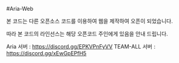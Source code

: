 #Aria-Web

본 코드는 다른 오픈소스 코드를 이용하여 웹을 제작하여 오픈이 되었습니다. 

따라 본 코드의 라인선스는 해당 오픈코드 주인에게 있음을 안내 드립니다.


Aria 서버 : https://discord.gg/EPKVPnFyVV
TEAM-ALL 서버 : https://discord.gg/xEwGpEPfH5 

